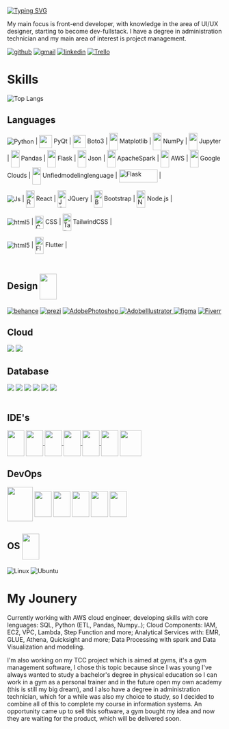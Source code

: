 <a href="https://git.io/typing-svg"><img align="center" src="https://readme-typing-svg.herokuapp.com?font=SedanSC&weight=500&size=35&duration=4000&pause=1000&color=0FB6E6&background=0C155F00&multiline=true&random=false&width=435&lines=Hello!+I'm+Fl%C3%A1via!+%F0%9F%99%8B%F0%9F%8F%BC%E2%80%8D%E2%99%80%EF%B8%8F" alt="Typing SVG" /></a>

My main focus is front-end developer, with knowledge in the area of UI/UX designer, starting to become dev-fullstack. I have a degree in administration technician and my main area of interest is project management.

<div style="display: inline_block">   
    <a href="https://github.com/Flaviacristinagpassos" target="_blank"><img alt="github" src="https://img.shields.io/badge/GitHub-100000?style=for-the-badge&logo=github&logoColor=white" target="_blank"></a>
    <a href = "mailto:flavia.cristinagpassos@gmail.com"><img alt="gmail" src="https://img.shields.io/badge/-Gmail-%23333?style=for-the-badge&logo=gmail&logoColor=white" target="_blank"></a>
    <a href="https://www.linkedin.com/in/fl%C3%A1via-cristina/s" target="_blank"><img alt="linkedin" src="https://img.shields.io/badge/-LinkedIn-%230077B5?style=for-the-badge&logo=linkedin&logoColor=white" target="_blank"></a> 
    <a href="https://trello.com/u/flaviacristinagpassos/activity" target="_blank"><img alt="Trello" src="https://img.shields.io/badge/Trello-0052CC?style=for-the-badge&logo=trello&logoColor=white" target="_blank"></a>
</div>

# Skills

![Top Langs](https://github-readme-stats.vercel.app/api/top-langs/?username=flaviacristinagpassos&layout=compact&theme=tokyonight)

## Languages



<img align="center" alt="Python" src="https://img.shields.io/badge/Python-3776AB?style=for-the-badge&logo=python&logoColor=white"
/> |
<img align="center" width=30 height=30 src="https://cdn.jsdelivr.net/gh/devicons/devicon@latest/icons/qt/qt-original.svg" />
PyQt  |
<img align="center" width=30 height=30 src="https://github.com/user-attachments/assets/cf091376-0ab9-4c4b-9fc1-d20c64531c2d" />
Boto3  | 
<img  align="center" width=20 height=40 src="https://cdn.jsdelivr.net/gh/devicons/devicon@latest/icons/matplotlib/matplotlib-original.svg" />
Matplotlib  |
<img align="center" width=20 height=40 src="https://cdn.jsdelivr.net/gh/devicons/devicon@latest/icons/numpy/numpy-original.svg" />
NumPy  | 
<img align="center" width=20 height=40 src="https://cdn.jsdelivr.net/gh/devicons/devicon@latest/icons/jupyter/jupyter-original.svg" />
Jupyter  |
<img align="center" width=20 height=40 src="https://cdn.jsdelivr.net/gh/devicons/devicon@latest/icons/pandas/pandas-original.svg" />
Pandas |
<img align="center" width=20 height=40 src="https://cdn.jsdelivr.net/gh/devicons/devicon@latest/icons/flask/flask-original.svg" />
Flask |
<img align="center" width=20 height=40 src="https://cdn.jsdelivr.net/gh/devicons/devicon@latest/icons/json/json-original.svg" />
Json | 
<img align="center" width=20 height=40 src="https://cdn.jsdelivr.net/gh/devicons/devicon@latest/icons/apachespark/apachespark-original.svg" />
ApacheSpark |
<img align="center" width=20 height=40 src="https://cdn.jsdelivr.net/gh/devicons/devicon@latest/icons/amazonwebservices/amazonwebservices-plain-wordmark.svg" />
AWS |
<img align="center" width=20 height=40 src="https://cdn.jsdelivr.net/gh/devicons/devicon@latest/icons/googlecloud/googlecloud-original.svg" />
Google Clouds |
<img align="center" width=20 height=40 src="https://cdn.jsdelivr.net/gh/devicons/devicon@latest/icons/unifiedmodelinglanguage/unifiedmodelinglanguage-original.svg" /> Unfiedmodelinglenguage |
<img align="center" width=90 height=30 alt="Flask" src="https://img.shields.io/badge/Flask-000000?style=for-the-badge&logo=flask&logoColor=white" /> |

<img align="center" alt="Js" src="https://img.shields.io/badge/JavaScript-F7DF1E?style=for-the-badge&logo=javascript&logoColor=black"/>   |
<img align="center" width=20 height=40 alt="React" src="https://cdn.jsdelivr.net/gh/devicons/devicon@latest/icons/react/react-original.svg" />
React |
<img align="center" width=20 height=40 alt="JQuery" src="https://cdn.jsdelivr.net/gh/devicons/devicon@latest/icons/jquery/jquery-original.svg" />
JQuery |    <img align="center" width=20 height=40 alt="Bootstrap" src="https://cdn.jsdelivr.net/gh/devicons/devicon@latest/icons/bootstrap/bootstrap-original.svg" />
Bootstrap |
<img align="center" width=20 height=40 alt="NodeJs" src="https://cdn.jsdelivr.net/gh/devicons/devicon@latest/icons/nodejs/nodejs-original.svg" />
Node.js |  

<img align="center" alt="html5" src="https://img.shields.io/badge/HTML5-E34F26?style=for-the-badge&logo=html5&logoColor=white" /> |
<img align="center" width=20 height=30 alt="CSS3" src="https://cdn.jsdelivr.net/gh/devicons/devicon@latest/icons/css3/css3-original.svg" />
CSS |
<img align="center" width=20 height=40 alt="TailwindCSS" src="https://cdn.jsdelivr.net/gh/devicons/devicon@latest/icons/tailwindcss/tailwindcss-original.svg" />
TailwindCSS |

<img align="center" alt="html5" src="https://img.shields.io/badge/Dart-0175C2?style=for-the-badge&logo=dart&logoColor=white" /> | 
<img align="center" width=20 height=40 alt="Flutter" src="https://cdn.jsdelivr.net/gh/devicons/devicon@latest/icons/flutter/flutter-original.svg" />
Flutter | 
<br>  <br>        

## Design <img align="center" width=40 height=60 src="https://cdn.jsdelivr.net/gh/devicons/devicon@latest/icons/canva/canva-original.svg" />
<div>   
    <a href="https://www.behance.net/flaviacristina2" target="_blank"><img alt="behance" src="https://img.shields.io/badge/Behance-0054F7?style=for-the-badge&logo=behance&logoColor=white" target="_blank"></a>
    <a href="https://img.shields.io/badge/Prezi-3181FF?style=for-the-badge&logo=prezi&logoColor=white" target="_blank"><img alt="prezi" src="https://img.shields.io/badge/Prezi-3181FF?style=for-the-badge&logo=prezi&logoColor=white" target="_blank"></a>
    <a href="hhttps://www.adobe.com/br/products/photoshop.html" target="_blank"><img alt="AdobePhotoshop" src="https://img.shields.io/badge/Adobe%20Photoshop-31A8FF?style=for-the-badge&logo=Adobe%20Photoshop&logoColor=black">
    <a href="https://www.adobe.com/br/products/illustrator.html" target="_blank"><img alt="AdobeIllustrator" src="https://img.shields.io/badge/Adobe%20Illustrator-FF9A00?style=for-the-badge&logo=adobe%20illustrator&logoColor=white">
    <a href="https://www.figma.comfilesuser1253156416401913039fuid=1253156416401913039" target="_blank"><img alt="figma" src="https://img.shields.io/badge/Figma-F24E1E?style=for-the-badge&logo=figma&logoColor=white" target="_blank"></a>
    <a href="https://br.fiverr.com/flavia_cristina?up_rollout=true" target="_blank"><img alt="Fiverr" src="https://img.shields.io/badge/fiverr-1DBF73?style=for-the-badge&logo=fiverr&logoColor=white" target="_blank"></a>
</div>

## Cloud
<div style="display: inline_block"> 
    <a href="https://aws.amazon.com/pt/" target="_blank"> <img src="https://img.shields.io/badge/Amazon_AWS-FF9900?style=for-the-badge&logo=amazonaws&logoColor=white" target="_blank"></a>
    <a href="https://cloud.google.com/?hl=pt-BR" target="_blank"> <img src="https://img.shields.io/badge/Google_Cloud-4285F4?style=for-the-badge&logo=google-cloud&logoColor=white" target="_blank"></a>
</div>

## Database

<div style="display: inline_block">   
    <a href="https://www.mysql.com/" target="_blank"><img src="https://img.shields.io/badge/MySQL-005C84?style=for-the-badge&logo=mysql&logoColor=white" target="_blank"></a>
    <a href="https://www.sqlite.org/" target="_blank"><img src="https://img.shields.io/badge/SQLite-07405E?style=for-the-badge&logo=sqlite&logoColor=white" target="_blank"></a>
    <a href="https://www.postgresql.org/" target="_blank"><img src="https://img.shields.io/badge/PostgreSQL-316192?style=for-the-badge&logo=postgresql&logoColor=white" target="_blank"></a>
    <a href="https://mariadb.org/" target="_blank"> <img src="https://img.shields.io/badge/MariaDB-003545?style=for-the-badge&logo=mariadb&logoColor=white" target="_blank"></a>
    <a href="https://aws.amazon.com/pt/dynamodb/" target="_blank"> <img src="https://img.shields.io/badge/Amazon%20DynamoDB-4053D6?style=for-the-badge&logo=Amazon%20DynamoDB&logoColor=white" target="_blank"></a>
    <a href="https://www.rabbitmq.com/" target="_blank"> <img src="https://img.shields.io/badge/rabbitmq-%23FF6600.svg?&style=for-the-badge&logo=rabbitmq&logoColor=white" target="_blank"></a>

</div><br>

## IDE's

<div>   
    <a href="https://www.jetbrains.com/pycharm/" target="_blank"><img align="center" width=40 height=60 src="https://cdn.jsdelivr.net/gh/devicons/devicon@latest/icons/pycharm/pycharm-original.svg" target="_blank"></a> 
    <a href="https://www.jetbrains.com/pt-br/datagrip/" target="_blank"><img align="center" width=40 height=60 src="https://cdn.jsdelivr.net/gh/devicons/devicon@latest/icons/datagrip/datagrip-original.svg" /> 
    <img align="center" width=40 height=60 src="https://cdn.jsdelivr.net/gh/devicons/devicon@latest/icons/jetbrains/jetbrains-original.svg" />      
    <a href="https://dbeaver.io/download/" target="_blank"><img align="center" width=40 height=60 src="https://cdn.jsdelivr.net/gh/devicons/devicon@latest/icons/dbeaver/dbeaver-original.svg" />     
    <a href="https://replit.com/@Flaviacristinag?path=folder%2FUnnamed" target="_blank"><img align="center" width=40 height=60 src="https://cdn.jsdelivr.net/gh/devicons/devicon@latest/icons/replit/replit-original.svg" />       
    <a href="https://code.visualstudio.com/" target="_blank"><img align="center" width=40 height=60 src="https://cdn.jsdelivr.net/gh/devicons/devicon@latest/icons/vscode/vscode-original.svg" target="_blank"></a>                
    <a href="https://www.arduino.cc/en/software" target="_blank"><img align="center" width=50 height=60 src="https://cdn.jsdelivr.net/gh/devicons/devicon@latest/icons/arduino/arduino-original.svg" target="_blank"></a>
    
</div>

## DevOps

<div>
    <img align="center" width=60 height=80 src="https://cdn.jsdelivr.net/gh/devicons/devicon@latest/icons/docker/docker-original.svg" />
    <img align="center" width=40 height=60 src="https://cdn.jsdelivr.net/gh/devicons/devicon@latest/icons/kubernetes/kubernetes-original.svg" />
    <img align="center" width=40 height=60 src="https://cdn.jsdelivr.net/gh/devicons/devicon@latest/icons/git/git-original.svg" />
    <img align="center" width=40 height=60 src="https://cdn.jsdelivr.net/gh/devicons/devicon@latest/icons/gitlab/gitlab-original.svg" />
    <img align="center" width=40 height=60 src="https://cdn.jsdelivr.net/gh/devicons/devicon@latest/icons/jira/jira-original.svg" />
    <img align="center" width=40 height=60 src="https://cdn.jsdelivr.net/gh/devicons/devicon@latest/icons/trello/trello-original.svg" />                        
</div>

## OS <img align="center" width=40 height=60 src="https://cdn.jsdelivr.net/gh/devicons/devicon@latest/icons/linux/linux-original.svg" />         
![Linux](https://img.shields.io/badge/Linux-FCC624?style=for-the-badge&logo=linux&logoColor=black)
![Ubuntu](https://img.shields.io/badge/Ubuntu-E95420?style=for-the-badge&logo=ubuntu&logoColor=white)

# My Jounery
Currently working with AWS cloud engineer, developing skills with core lenguages: SQL, Python (ETL, Pandas, Numpy..); Cloud Components: IAM, EC2, VPC, Lambda, Step Function and more; Analytical Services with: EMR, GLUE, Athena, Quicksight and more; Data Processing with spark and Data Visualization and modeling. 

I'm also working on my TCC project which is aimed at gyms, it's a gym management software, I chose this topic because since I was young I've always wanted to study a bachelor's degree in physical education so I can work in a gym as a personal trainer and in the future open my own academy (this is still my big dream), and I also have a degree in administration technician, which for a while was also my choice to study, so I decided to combine all of this to complete my course in information systems. An opportunity came up to sell this software, a gym bought my idea and now they are waiting for the product, which will be delivered soon.

